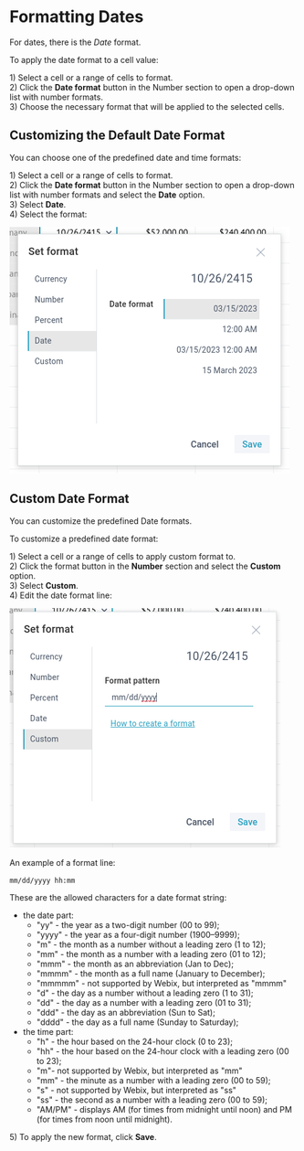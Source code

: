 # Formatting Dates

For dates, there is the _Date_ format.

To apply the date format to a cell value:

1\) Select a cell or a range of cells to format.  
 2\) Click the **Date format** button in the Number section to open a drop-down list with number formats.  
 3\) Choose the necessary format that will be applied to the selected cells.  


## Customizing the Default Date Format

You can choose one of the predefined date and time formats:

1\) Select a cell or a range of cells to format.  
 2\) Click the **Date format** button in the Number section to open a drop-down list with number formats and select the **Date** option.  
 3\) Select **Date**.  
 4\) Select the format:

![Date Format Settings](.gitbook/assets/default_date_formats.png)

## Custom Date Format

You can customize the predefined Date formats.

To customize a predefined date format:

1\) Select a cell or a range of cells to apply custom format to.  
 2\) Click the format button in the **Number** section and select the **Custom** option.  
 3\) Select **Custom**.  
 4\) Edit the date format line:

![Custom Date Format](.gitbook/assets/custom_date_format.png)

An example of a format line:

```text
mm/dd/yyyy hh:mm
```

These are the allowed characters for a date format string:

* the date part:
  * "yy" - the year as a two-digit number \(00 to 99\);
  * "yyyy" - the year as a four-digit number \(1900–9999\);
  * "m" - the month as a number without a leading zero \(1 to 12\);
  * "mm" - the month as a number with a leading zero \(01 to 12\);
  * "mmm" - the month as an abbreviation \(Jan to Dec\);
  * "mmmm" - the month as a full name \(January to December\);
  * "mmmmm" - not supported by Webix, but interpreted as "mmmm"
  * "d" - the day as a number without a leading zero \(1 to 31\);
  * "dd" - the day as a number with a leading zero \(01 to 31\);
  * "ddd" - the day as an abbreviation \(Sun to Sat\);
  * "dddd" - the day as a full name \(Sunday to Saturday\);
* the time part:
  * "h" - the hour based on the 24-hour clock \(0 to 23\);
  * "hh" - the hour based on the 24-hour clock with a leading zero \(00 to 23\);
  * "m"- not supported by Webix, but interpreted as "mm"
  * "mm" - the minute as a number with a leading zero \(00 to 59\);
  * "s" - not supported by Webix, but interpreted as "ss"
  * "ss" - the second as a number with a leading zero \(00 to 59\);
  * "AM/PM" - displays AM \(for times from midnight until noon\) and PM \(for times from noon until midnight\).

5\) To apply the new format, click **Save**.

